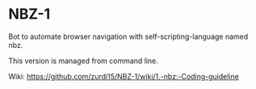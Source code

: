 # NBZ-1
Bot to automate browser navigation with self-scripting-language named nbz.

This version is managed from command line.



Wiki: https://github.com/zurdi15/NBZ-1/wiki/1.-nbz:-Coding-guideline
